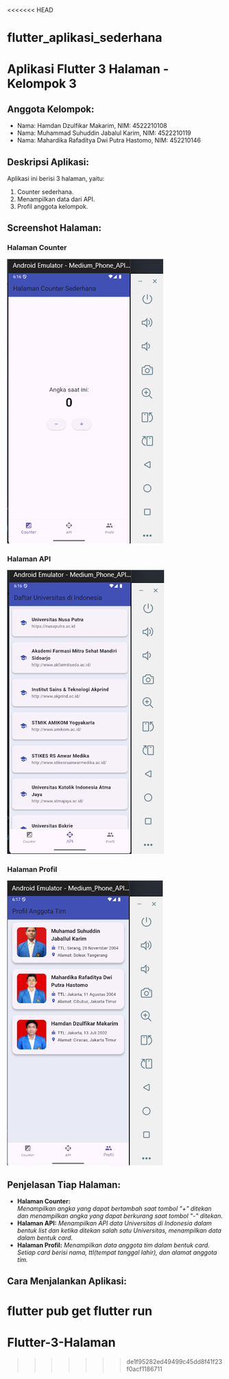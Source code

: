 <<<<<<< HEAD
# flutter_aplikasi_sederhana
# Aplikasi Flutter 3 Halaman - Kelompok 3

## Anggota Kelompok:
- Nama: Hamdan Dzulfikar Makarim, NIM: 4522210108
- Nama: Muhammad Suhuddin Jabalul Karim, NIM: 4522210119
- Nama: Mahardika Rafaditya Dwi Putra Hastomo, NIM: 452210146

## Deskripsi Aplikasi:
Aplikasi ini berisi 3 halaman, yaitu:
1. Counter sederhana.
2. Menampilkan data dari API.
3. Profil anggota kelompok.

## Screenshot Halaman:
### Halaman Counter
![Counter](assets/images/counter.png)

### Halaman API
![API](assets/images/api.png)

### Halaman Profil
![Profil](assets/images/profil.png)

## Penjelasan Tiap Halaman:
- **Halaman Counter:**  
    *Menampilkan angka yang dapat bertambah saat tombol "+" ditekan dan menampilkan angka yang dapat berkurang saat tombol "-" ditekan.*
- **Halaman API:** 
    *Menampilkan API data Universitas di Indonesia dalam bentuk list dan ketika ditekan salah satu Universitas, menampilkan data dalam bentuk card.*
- **Halaman Profil:**
    *Menampilkan data anggota tim dalam bentuk card. Setiap card berisi nama, ttl(tempat tanggal lahir), dan alamat anggota tim.*

## Cara Menjalankan Aplikasi:
flutter pub get flutter run
=======
# Flutter-3-Halaman
>>>>>>> de1f95282ed49499c45dd8f41f23f0acf1186711
